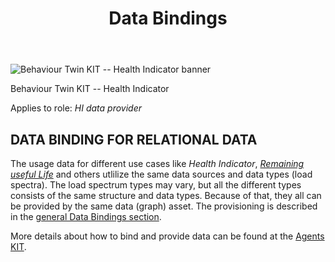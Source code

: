 ﻿---
id: data-bindings
title: Data Bindings
description: Behaviour Twin KIT
---

<div style={{display:'block'}}>
  <div style={{display:'inline-block', verticalAlign:'top'}}>

![Behaviour Twin KIT -- Health Indicator banner](@site/static/img/kit-icons/behaviour-twin-hi-kit-icon-mini.svg)

  </div>
  <div style={{display:'inline-block', fontSize:17, color:'rgb(255,166,1)', marginLeft:7, verticalAlign:'top', paddingTop:6}}>
Behaviour Twin KIT -- Health Indicator
  </div>
</div>

Applies to role: *HI data provider*

## DATA BINDING FOR RELATIONAL DATA

The usage data for different use cases like *Health Indicator*, [*Remaining useful Life*](../../rul/overview) and others utlilize the same data sources and data types (load spectra). The load spectrum types may vary, but all the different types consists of the same structure and data types. Because of that, they all can be provided by the same data (graph) asset. The provisioning is described in the [general Data Bindings section](../../../development-view/data-bindings).

More details about how to bind and provide data can be found at the [Agents KIT](../../knowledge-agents/operation-view/provider).
